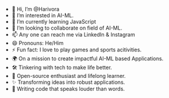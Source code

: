 - 👋 Hi, I’m @Harivora
- 👀 I’m interested in AI-ML.
- 🌱 I’m currently learning JavaScript
- 💞️ I’m looking to collaborate on field of AI-ML. 
- 📫 Any one can reach me via LinkedIn & Instagram
- 😄 Pronouns: He/Him
- ⚡ Fun fact: I love to play games and sports acitivities.
- 🌍 On a mission to create impactful AI-ML based Applications.
- 🛠️ Tinkering with tech to make life better.
- 🖤 Open-source enthusiast and lifelong learner.
- ✨ Transforming ideas into robust applications.
- 📝 Writing code that speaks louder than words.
<!---
Harivora/Harivora is a ✨ special ✨ repository because its `README.md` (this file) appears on your GitHub profile.
You can click the Preview link to take a look at your changes.
--->
